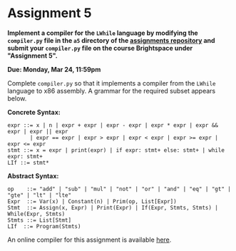 # Assignment 5

**Implement a compiler for the `LWhile` language by modifying the
`compiler.py` file in the `a5` directory of the [assignments
repository](https://github.com/jnear/cs3020-assignments) and submit
your `compiler.py` file on the course Brightspace under "Assignment
5".**

**Due: Monday, Mar 24, 11:59pm**

Complete `compiler.py` so that it implements a compiler from the
`LWhile` language to x86 assembly. A grammar for the required subset
appears below.

**Concrete Syntax:**
```
expr ::= x | n | expr + expr | expr - expr | expr * expr | expr && expr | expr || expr
       | expr == expr | expr > expr | expr < expr | expr >= expr | expr <= expr
stmt ::= x = expr | print(expr) | if expr: stmt+ else: stmt+ | while expr: stmt+
LIf ::= stmt*
```

**Abstract Syntax:**
```
op    ::= "add" | "sub" | "mul" | "not" | "or" | "and" | "eq" | "gt" | "gte" | "lt" | "lte"
Expr  ::= Var(x) | Constant(n) | Prim(op, List[Expr])
Stmt  ::= Assign(x, Expr) | Print(Expr) | If(Expr, Stmts, Stmts) | While(Expr, Stmts)
Stmts ::= List[Stmt]
LIf  ::= Program(Stmts)
```

An online compiler for this assignment is available
[here](http://jnear.w3.uvm.edu/cs3020/compiler-a5.php).

